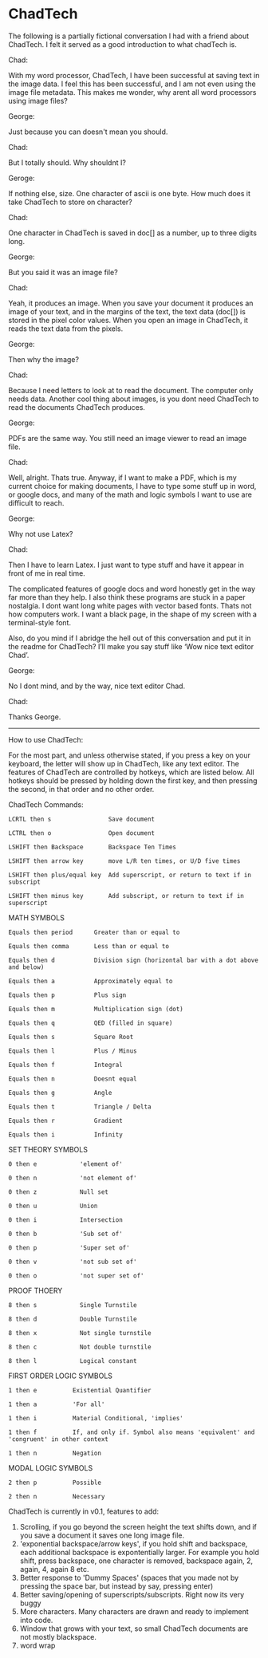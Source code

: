 ChadTech
========

The following is a partially fictional conversation I had with a friend about ChadTech. I felt it served as a good introduction to what chadTech is.

Chad:

With my word processor, ChadTech, I have been successful at saving text in the image data. I feel this has been successful, and I am not even using the image file metadata. This makes me wonder, why arent all word processors using image files?

George:

Just because you can doesn't mean you should.

Chad:

But I totally should. Why shouldnt I?

Geroge:

If nothing else, size. One character of ascii is one byte. How much does it take ChadTech to store on character?

Chad:

One character in ChadTech is saved in doc[] as a number, up to three digits long.

George:

But you said it was an image file?

Chad:

Yeah, it produces an image. When you save your document it produces an image of your text, and in the margins of the text, the text data (doc[]) is stored in the pixel color values. When you open an image in ChadTech, it reads the text data from the pixels.

George:

Then why the image?

Chad: 

Because I need letters to look at to read the document. The computer only needs data. Another cool thing about images, is you dont need ChadTech to read the documents ChadTech produces.

George:

PDFs are the same way. You still need an image viewer to read an image file.

Chad:

Well, alright. Thats true. Anyway, if I want to make a PDF, which is my current choice for making documents, I have to type some stuff up in word, or google docs, and many of the math and logic symbols I want to use are difficult to reach.

George:

Why not use Latex?

Chad:

Then I have to learn Latex. I just want to type stuff and have it appear in front of me in real time. 

The complicated features of google docs and word honestly get in the way far more than they help. I also think these programs are stuck in a paper nostalgia. I dont want long white pages with vector based fonts. Thats not how computers work. I want a black page, in the shape of my screen with a terminal-style font.

Also, do you mind if I abridge the hell out of this conversation and put it in the readme for ChadTech? I’ll make you say stuff like ‘Wow nice text editor Chad’.

George:

No I dont mind, and by the way, nice text editor Chad.

Chad:

Thanks George.

-------------------------------------------------

How to use ChadTech:

For the most part, and unless otherwise stated, if you press a key on your keyboard, the letter will show up in ChadTech, like any text editor. The features of ChadTech are controlled by hotkeys, which are listed below. All hotkeys should be pressed by holding down the first key, and then pressing the second, in that order and no other order.

ChadTech Commands:

	LCRTL then s                Save document

	LCTRL then o                Open document

	LSHIFT then Backspace       Backspace Ten Times

	LSHIFT then arrow key       move L/R ten times, or U/D five times

	LSHIFT then plus/equal key  Add superscript, or return to text if in subscript

	LSHIFT then minus key       Add subscript, or return to text if in superscript
	
MATH SYMBOLS

	Equals then period	    Greater than or equal to
	
	Equals then comma	    Less than or equal to
	
	Equals then d		    Division sign (horizontal bar with a dot above and below)
	
	Equals then a		    Approximately equal to
	
	Equals then p		    Plus sign
	
	Equals then m		    Multiplication sign (dot)
	
	Equals then q		    QED (filled in square)
	
	Equals then s		    Square Root
	
	Equals then l		    Plus / Minus
	
	Equals then f		    Integral
	
	Equals then n		    Doesnt equal
	
	Equals then g		    Angle
	
	Equals then t		    Triangle / Delta
	
	Equals then r		    Gradient
	
	Equals then i		    Infinity
	
SET THEORY SYMBOLS

	0 then e		    'element of'
	
	0 then n		    'not element of'
	
	0 then z		    Null set
	
	0 then u		    Union
	
	0 then i		    Intersection
	
	0 then b		    'Sub set of'
	
	0 then p		    'Super set of'
	
	0 then v		    'not sub set of'
	
	0 then o		    'not super set of'
	
PROOF THOERY

	8 then s		    Single Turnstile
	
	8 then d		    Double Turnstile
	
	8 then x		    Not single turnstile
	
	8 then c		    Not double turnstile
	
	8 then l		    Logical constant

FIRST ORDER LOGIC SYMBOLS

	1 then e          Existential Quantifier

	1 then a          'For all'

	1 then i          Material Conditional, 'implies'

	1 then f          If, and only if. Symbol also means 'equivalent' and 'congruent' in other context

	1 then n          Negation

MODAL LOGIC SYMBOLS

	2 then p          Possible

	2 then n          Necessary

ChadTech is currently in v0.1, features to add:

1. Scrolling, if you go beyond the screen height the text shifts down, and if you save a document it saves one long image file.
2. 'exponential backspace/arrow keys', if you hold shift and backspace, each additional backspace is expontentially larger. For example you hold shift, press backspace, one character is removed, backspace again, 2, again, 4, again 8 etc.
3. Better response to 'Dummy Spaces' (spaces that you made not by pressing the space bar, but instead by say, pressing enter)
4. Better saving/opening of superscripts/subscripts. Right now its very buggy
5. More characters. Many characters are drawn and ready to implement into code.
6. Window that grows with your text, so small ChadTech documents are not mostly blackspace.
7. word wrap

